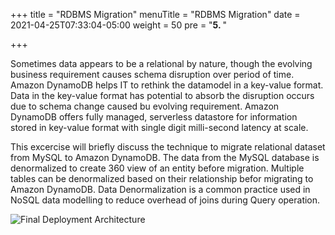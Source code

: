 +++
title = "RDBMS Migration"
menuTitle = "RDBMS Migration"
date = 2021-04-25T07:33:04-05:00
weight = 50
pre = "<b>5. </b>"

+++

Sometimes data appears to be a relational by nature, though the evolving business requirement causes schema disruption over period of time.
Amazon DynamoDB helps IT to rethink the datamodel in a key-value format. Data in the key-value format has potential to absorb the disruption occurs due to schema change caused bu evolving requirement.
Amazon DynamoDB offers fully managed, serverless datastore for information stored in key-value format with single digit milli-second latency at scale.

This excercise will briefly discuss the technique to migrate relational dataset from MySQL to Amazon DynamoDB. The data from the MySQL database is denormalized to create 360 view of an entity before migration.
Multiple tables can be denormalized based on their relationship befor migrating to Amazon DynamoDB. Data Denormalization is a common practice used in NoSQL data modelling to reduce overhead of joins during Query operation.

![Final Deployment Architecture](/images/denormalization.png)
